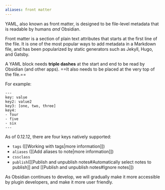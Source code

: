 ```yaml
---
aliases: front matter
---
```


YAML, also known as front matter, is designed to be file-level metadata that is readable by humans *and* Obsidian.

Front matter is a section of plain text attributes that starts at the first line of the file. It is one of the most popular ways to add metadata in a Markdown file, and has been popularized by static generators such as Jekyll, Hugo, and Gatsby.

A YAML block needs **triple dashes** at the start and end to be read by Obsidian (and other apps). ==It also needs to be placed at the very top of the file.==

For example:

```
---
key: value
key2: value2
key3: [one, two, three]
key4:
- four
- five
- six
---
```

As of 0.12.12, there are four keys natively supported:
- `tags` ([[Working with tags|more information]])
- `aliases` ([[Add aliases to note|more information]])
- `cssclass`
- `publish`([[Publish and unpublish notes#Automatically select notes to publish]] and [[Publish and unpublish notes#Ignore notes]])

As Obsidian continues to develop, we will gradually make it more accessible by plugin developers, and make it more user friendly.
